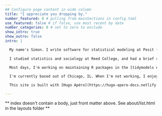 ```yaml
---
## Configure page content in wide column
title: "I appreciate you dropping by."
number_featured: 0 # pulling from mainSections in config.toml
use_featured: false # if false, use most recent by date
number_categories: 0 # set to zero to exclude
show_intro: true
show_outro: false
intro: |

  My name's Simon. I write software for statistical modeling at Posit (née RStudio).
  
  I studied statistics and sociology at Reed College, and had a brief stint in a PhD program in Biostatistics at Johns Hopkins. Throughout my career so far, I've had a deep and enduring interest in statistical software development---I think, done well, statistical software has an incredible impact on our ability to think intuitively about statistics and data science.
  
  Most days, I'm working on maintaining R packages in the [tidymodels ecosystem](https://www.tidymodels.org/). My [GitHub profile](https://github.com/simonpcouch) links out to some of the projects I spend my time with.

  I'm currently based out of Chicago, IL. When I'm not working, I enjoy cooking, hanging with my dog Millie, and playing American folk music.

  This site is built with [Hugo Apéro](https://hugo-apero-docs.netlify.app/), and I've repo-dived on [Julia Silge](juliasilge.com) and [Silvia Canelón's](https://www.silviacanelon.com/) personal websites while tweaking and troubleshooting. The site is deployed using [Netlify](https://www.netlify.com/). My blog posts are released under a [Creative Commons Attribution-ShareAlike 4.0 International License](https://creativecommons.org/licenses/by-sa/4.0/).

---
```


** index doesn't contain a body, just front matter above.
See about/list.html in the layouts folder **
